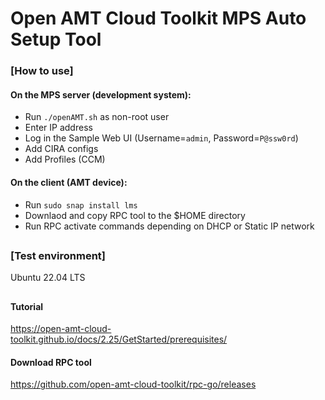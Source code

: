 # Open AMT Cloud Toolkit MPS Auto Setup Tool


### [How to use]


####  On the MPS server (development system):
  - Run `./openAMT.sh` as non-root user
  - Enter IP address
  - Log in the Sample Web UI (Username=`admin`, Password=`P@ssw0rd`)
  - Add CIRA configs
  - Add Profiles (CCM)

#### On the client (AMT device):
 + Run `sudo snap install lms`
 + Downlaod and copy RPC tool to the $HOME directory 
 + Run RPC activate commands depending on DHCP or Static IP network
##


### [Test environment]
Ubuntu 22.04 LTS

##
### 
#### Tutorial
https://open-amt-cloud-toolkit.github.io/docs/2.25/GetStarted/prerequisites/

#### Download RPC tool
https://github.com/open-amt-cloud-toolkit/rpc-go/releases

